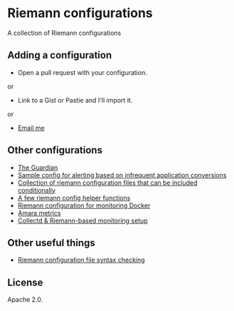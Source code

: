 # Riemann configurations

A collection of Riemann configurations

## Adding a configuration

* Open a pull request with your configuration.

or

* Link to a Gist or Pastie and I'll import it.

or

* [Email me](mailto:james@lovedthanlost.net)

## Other configurations

* [The Guardian](https://github.com/guardian/riemann-config)
* [Sample config for alerting based on infrequent application conversions](https://github.com/jasonneylon/riemann-conversion-config)
* [Collection of riemann configuration files that can be included conditionally](https://github.com/celtra/riemann-config)
* [A few riemann config helper functions](https://github.com/jxwr/riemann-config-helper)
* [Riemann configuration for monitoring Docker](https://github.com/supherman/docker-riemann-config)
* [Amara metrics](https://github.com/pculture/amara-metrics/blob/master/modules/riemann/files/riemann.config)
* [Collectd & Riemann-based monitoring setup](https://github.com/algernon/monitoring-setup)

## Other useful things

* [Riemann configuration file syntax checking](https://github.com/samn/riemann-syntax-check)

## License

Apache 2.0.
